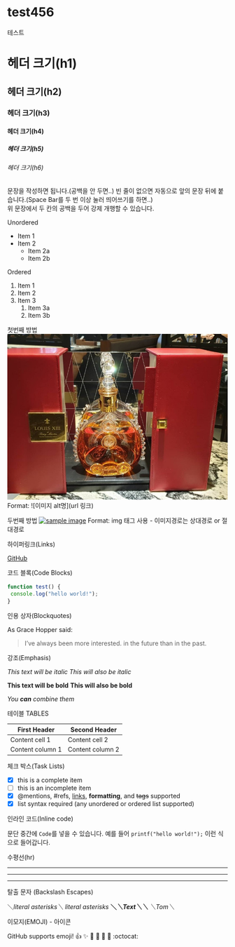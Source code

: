 # test456
테스트
 
# 헤더 크기(h1)
## 헤더 크기(h2)
### 헤더 크기(h3)
#### 헤더 크기(h4)
##### 헤더 크기(h5)
###### 헤더 크기(h6)


문장을 작성하면 됩니다.(공백을 안 두면..) 
빈 줄이 없으면 자동으로 앞의 문장 뒤에 붙습니다.(Space Bar를 두 번 이상 눌러 띄어쓰기를 하면..)     
위 문장에서 두 칸의 공백을 두어 강제 개행할 수 있습니다.

Unordered 
* Item 1 
* Item 2 
    * Item 2a 
    * Item 2b 

Ordered 
1. Item 1 
1. Item 2 
1. Item 3 
    1. Item 3a 
    1. Item 3b


첫번째 방법 
![Github logo](/louis13.jpg) 
Format: ![이미지 alt명](url 링크) 

두번째 방법 
<a href="#"><img src="https://github.com/snowcat91/test456/upload/a1.png" width="400px" alt="sample image"></a> 
Format: img 태그 사용 - 이미지경로는 상대경로 or 절대경로

하이퍼링크(Links)

[GitHub](http://github.com "깃허브")

코드 블록(Code Blocks)

```javascript 
function test() { 
 console.log("hello world!"); 
} 
```

인용 상자(Blockquotes)

As Grace Hopper said: 

> I’ve always been more interested. 
> in the future than in the past.

강조(Emphasis)

*This text will be italic* 
_This will also be italic_ 

**This text will be bold** 
__This will also be bold__ 

*You **can** combine them*

테이블 TABLES

First Header | Second Header 
------------ | ------------- 
Content cell 1 | Content cell 2 
Content column 1 | Content column 2

체크 박스(Task Lists)

- [x] this is a complete item 
- [ ] this is an incomplete item 
- [x] @mentions, #refs, [links](), **formatting**, and <del>tags</del> supported 
- [x] list syntax required (any unordered or ordered list supported)

인라인 코드(Inline code)

문단 중간에 `Code`를 넣을 수 있습니다. 
예를 들어 `printf("hello world!");` 이런 식으로 들어갑니다.


수평선(hr)

--- 
*** 
___

탈출 문자 (Backslash Escapes)

＼*literal asterisks＼* 
*literal asterisks* 
__＼*＼*Text＼*＼*__ 
_＼_Tom＼__

이모지(EMOJI) - 아이콘

GitHub supports emoji! 
:+1: :sparkles: :camel: :tada: 
:rocket: :metal: :octocat:
